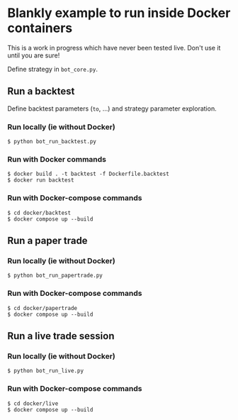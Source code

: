 # Blankly example to run inside Docker containers

This is a work in progress which have never been tested live.
Don't use it until you are sure!

Define strategy in `bot_core.py`.

## Run a backtest

Define backtest parameters (`to`, ...) and strategy parameter exploration.

### Run locally (ie without Docker)
```
$ python bot_run_backtest.py
```

### Run with Docker commands
```
$ docker build . -t backtest -f Dockerfile.backtest
$ docker run backtest
```

### Run with Docker-compose commands
```
$ cd docker/backtest
$ docker compose up --build
```

## Run a paper trade
### Run locally (ie without Docker)
```
$ python bot_run_papertrade.py
```

### Run with Docker-compose commands
```
$ cd docker/papertrade
$ docker compose up --build
```

## Run a live trade session
### Run locally (ie without Docker)
```
$ python bot_run_live.py
```

### Run with Docker-compose commands
```
$ cd docker/live
$ docker compose up --build
```
